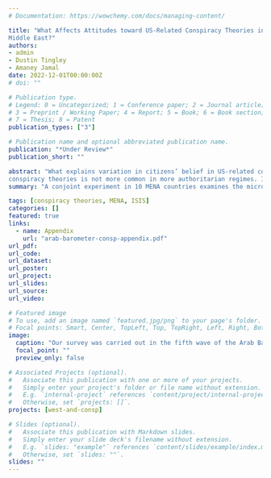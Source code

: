 ```yaml
---
# Documentation: https://wowchemy.com/docs/managing-content/

title: "What Affects Attitudes toward US-Related Conspiracy Theories in the Arab
Middle East?"
authors:
- admin
- Dustin Tingley
- Amaney Jamal
date: 2022-12-01T00:00:00Z
# doi: ""

# Publication type.
# Legend: 0 = Uncategorized; 1 = Conference paper; 2 = Journal article;
# 3 = Preprint / Working Paper; 4 = Report; 5 = Book; 6 = Book section;
# 7 = Thesis; 8 = Patent
publication_types: ["3"]

# Publication name and optional abbreviated publication name.
publication: "*Under Review*"
publication_short: ""

abstract: "What explains variation in citizens’ belief in US-related conspiracy theories in the Arab Middle East? Some scholars have argued that anti-US sentiment or individual-level characteristics identified in other contexts can explain the Arab public’s belief in these conspiracy theories; others have argued that citizens of autocracies are more likely to trust such theories. We explore these claims using a conjoint experiment with representative samples from 10 Arab countries. We find that extant explanations do not do a good job of describing the variation we observe---e.g., correlation with anti-US sentiment depends on the conspiracy theory, and belief in these
conspiracy theories is not more common in more authoritarian regimes. Instead, we find Sunni-Shia sectarianism and exposure to foreign intervention in violent conflict to be the dominant factors explaining trust in US-related conspiracy theories in the Arab Middle East."
summary: "A conjoint experiment in 10 MENA countries examines the micro- and macro-level factors that determine support for US-related conspiracy theories in 2018--2019."

tags: [conspiracy theories, MENA, ISIS]
categories: []
featured: true
links:
  - name: Appendix
    url: "arab-barometer-consp-appendix.pdf"
url_pdf:
url_code:
url_dataset:
url_poster:
url_project:
url_slides:
url_source:
url_video:

# Featured image
# To use, add an image named `featured.jpg/png` to your page's folder. 
# Focal points: Smart, Center, TopLeft, Top, TopRight, Left, Right, BottomLeft, Bottom, BottomRight.
image:
  caption: "Our survey was carried out in the fifth wave of the Arab Barometer survey"
  focal_point: ""
  preview_only: false

# Associated Projects (optional).
#   Associate this publication with one or more of your projects.
#   Simply enter your project's folder or file name without extension.
#   E.g. `internal-project` references `content/project/internal-project/index.md`.
#   Otherwise, set `projects: []`.
projects: [west-and-consp]

# Slides (optional).
#   Associate this publication with Markdown slides.
#   Simply enter your slide deck's filename without extension.
#   E.g. `slides: "example"` references `content/slides/example/index.md`.
#   Otherwise, set `slides: ""`.
slides: ""
---
```

